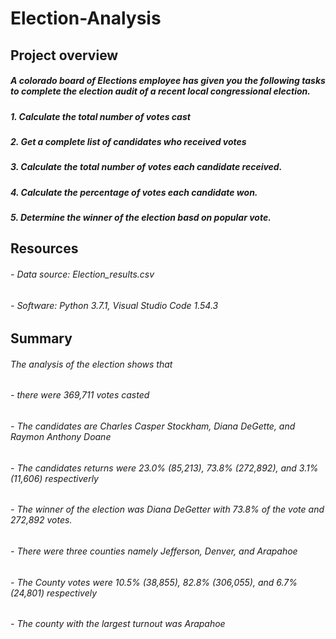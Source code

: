 # Election-Analysis

## Project overview

##### A colorado board of Elections employee has given you the following tasks to complete the election audit of a recent local congressional election. 

##### 1. Calculate the total number of votes cast 
##### 2. Get a complete list of candidates who received votes 
##### 3. Calculate the total number of votes each candidate received. 
##### 4. Calculate the percentage of votes each candidate won. 
##### 5. Determine the winner of the election basd on popular vote. 

## Resources 

###### - Data source: Election_results.csv
###### - Software: Python 3.7.1, Visual Studio Code 1.54.3

## Summary 
###### The analysis of the election shows that 
###### - there were 369,711  votes casted 
###### - The candidates are Charles Casper Stockham, Diana DeGette, and Raymon Anthony Doane
###### - The candidates returns were 23.0% (85,213), 73.8% (272,892), and 3.1% (11,606) respectiverly
###### - The winner of the election was Diana DeGetter with 73.8% of the vote and 272,892 votes. 
###### - There were three counties namely Jefferson, Denver, and Arapahoe
###### - The County votes were 10.5% (38,855), 82.8% (306,055), and 6.7% (24,801) respectively
###### - The county with the largest turnout was Arapahoe 
